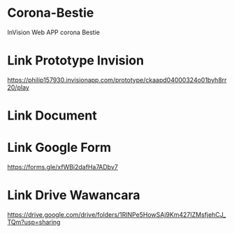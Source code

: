 # Corona-Bestie
InVision Web APP corona Bestie

# Link Prototype Invision
https://philip157930.invisionapp.com/prototype/ckaapd04000324o01byh8rr20/play

# Link Document


# Link Google Form
https://forms.gle/xfWBi2dafHa7ADbv7

# Link Drive Wawancara
https://drive.google.com/drive/folders/1RlNPe5HowSAj9Km427IZMsfjehCJ_TQm?usp=sharing
